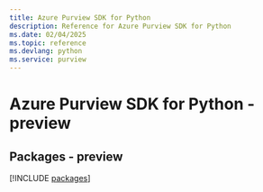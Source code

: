 ```yaml
---
title: Azure Purview SDK for Python
description: Reference for Azure Purview SDK for Python
ms.date: 02/04/2025
ms.topic: reference
ms.devlang: python
ms.service: purview
---
```

# Azure Purview SDK for Python - preview
## Packages - preview
[!INCLUDE [packages](purview-index.md)]
